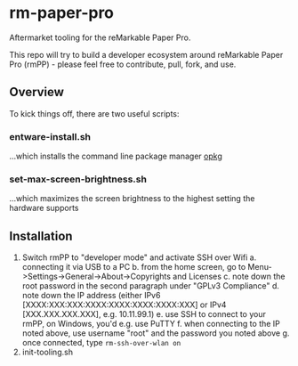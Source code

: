 # rm-paper-pro
Aftermarket tooling for the reMarkable Paper Pro.

This repo will try to build a developer ecosystem around reMarkable Paper Pro (rmPP) - please feel free to contribute, pull, fork, and use.

## Overview
To kick things off, there are two useful scripts:
### entware-install.sh
...which installs the command line package manager [opkg]([https://duckduckgo.com](https://github.com/Entware/Entware/wiki))

### set-max-screen-brightness.sh
...which maximizes the screen brightness to the highest setting the hardware supports

## Installation
1. Switch rmPP to "developer mode" and activate SSH over Wifi
  a. connecting it via USB to a PC
  b. from the home screen, go to Menu->Settings->General->About->Copyrights and Licenses
  c. note down the root password in the second paragraph under "GPLv3 Compliance"
  d. note down the IP address (either IPv6 [XXXX:XXX:XXX:XXXX:XXXX:XXXX:XXXX:XXX] or IPv4 [XXX.XXX.XXX.XXX], e.g. 10.11.99.1)
  e. use SSH to connect to your rmPP, on Windows, you'd e.g. use PuTTY
  f. when connecting to the IP noted above, use username "root" and the password you noted above
  g. once connected, type `rm-ssh-over-wlan on`
2. init-tooling.sh
